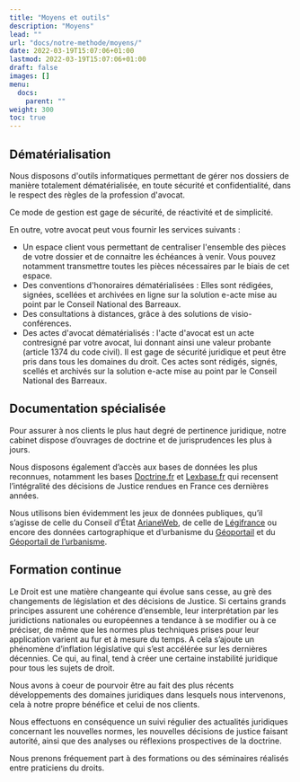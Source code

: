 ```yaml
---
title: "Moyens et outils"
description: "Moyens"
lead: ""
url: "docs/notre-methode/moyens/"
date: 2022-03-19T15:07:06+01:00
lastmod: 2022-03-19T15:07:06+01:00
draft: false
images: []
menu:
  docs:
    parent: ""
weight: 300
toc: true
---
```




## Dématérialisation

Nous disposons d'outils informatiques permettant de gérer nos dossiers de manière totalement dématérialisée, en toute sécurité et confidentialité, dans le respect des règles de la profession d'avocat.

Ce mode de gestion est gage de sécurité, de réactivité et de simplicité.

En outre, votre avocat peut vous fournir les services suivants :

- Un espace client vous permettant de centraliser l'ensemble des pièces de votre dossier et de connaitre les échéances à venir. Vous pouvez notamment transmettre toutes les pièces nécessaires par le biais de cet espace.
- Des conventions d'honoraires dématérialisées : Elles sont rédigées, signées, scellées et archivées en ligne sur la solution e-acte mise au point par le Conseil National des Barreaux.
- Des consultations à distances, grâce à des solutions de visio-conférences.
- Des actes d'avocat dématérialisés : l'acte d'avocat est un acte contresigné par votre avocat, lui donnant ainsi une valeur probante (article 1374 du code civil). Il est gage de sécurité juridique et peut être pris dans tous les domaines du droit. Ces actes sont rédigés, signés, scellés et archivés sur la solution e-acte mise au point par le Conseil National des Barreaux.

## Documentation spécialisée

Pour assurer à nos clients le plus haut degré de pertinence juridique, notre cabinet dispose d’ouvrages de doctrine et de jurisprudences les plus à jours.

Nous disposons également d’accès aux bases de données les plus reconnues, notamment les bases [Doctrine.fr](https://www.doctrine.fr) et [Lexbase.fr](https://www.lexbase.fr) qui recensent l’intégralité des décisions de Justice rendues en France ces dernières années.

Nous utilisons bien évidemment les jeux de données publiques, qu’il s’agisse de celle du Conseil d’État [ArianeWeb](https://www.conseil-etat.fr/arianeweb/), de celle de [Légifrance](https://www.legifrance.gouv.fr) ou encore des données cartographique et d’urbanisme du [Géoportail](https://www.geoportail.gouv.fr/) et du [Géoportail de l’urbanisme](https://www.geoportail-urbanisme.gouv.fr).


## Formation continue

Le Droit est une matière changeante qui évolue sans cesse, au grè des changements de législation et des décisions de Justice. Si certains grands principes assurent une cohérence d’ensemble, leur interprétation par les juridictions nationales ou européennes a tendance à se modifier ou à ce préciser, de même que les normes plus techniques prises pour leur application varient au fur et à mesure du temps. A cela s’ajoute un phénomène d’inflation législative qui s’est accélérée sur les dernières décennies. Ce qui, au final, tend à créer une certaine instabilité juridique pour tous les sujets de droit.

Nous avons à coeur de pourvoir être au fait des plus récents développements des domaines juridiques dans lesquels nous intervenons, cela à notre propre bénéfice et celui de nos clients.

Nous effectuons en conséquence un suivi régulier des actualités juridiques concernant les nouvelles normes, les nouvelles décisions de justice faisant autorité, ainsi que des analyses ou réflexions prospectives de la doctrine.

Nous prenons fréquement part à des formations ou des séminaires réalisés entre praticiens du droits.

